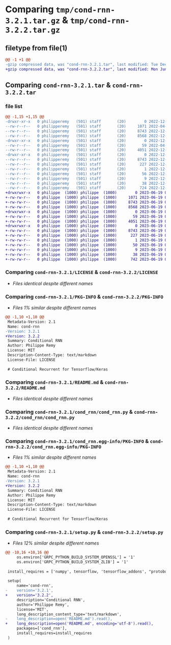 # Comparing `tmp/cond-rnn-3.2.1.tar.gz` & `tmp/cond-rnn-3.2.2.tar.gz`

## filetype from file(1)

```diff
@@ -1 +1 @@
-gzip compressed data, was "cond-rnn-3.2.1.tar", last modified: Tue Dec 20 12:16:39 2022, max compression
+gzip compressed data, was "cond-rnn-3.2.2.tar", last modified: Mon Jun 19 08:32:57 2023, max compression
```

## Comparing `cond-rnn-3.2.1.tar` & `cond-rnn-3.2.2.tar`

### file list

```diff
@@ -1,15 +1,15 @@
-drwxr-xr-x   0 philipperemy   (501) staff       (20)        0 2022-12-20 12:16:39.196496 cond-rnn-3.2.1/
--rw-r--r--   0 philipperemy   (501) staff       (20)     1071 2022-04-15 23:43:22.000000 cond-rnn-3.2.1/LICENSE
--rw-r--r--   0 philipperemy   (501) staff       (20)     8743 2022-12-20 12:16:39.196337 cond-rnn-3.2.1/PKG-INFO
--rw-r--r--   0 philipperemy   (501) staff       (20)     8568 2022-12-19 11:46:58.000000 cond-rnn-3.2.1/README.md
-drwxr-xr-x   0 philipperemy   (501) staff       (20)        0 2022-12-20 12:16:39.195524 cond-rnn-3.2.1/cond_rnn/
--rw-r--r--   0 philipperemy   (501) staff       (20)       59 2022-04-15 23:43:22.000000 cond-rnn-3.2.1/cond_rnn/__init__.py
--rw-r--r--   0 philipperemy   (501) staff       (20)     4051 2022-12-19 12:30:44.000000 cond-rnn-3.2.1/cond_rnn/cond_rnn.py
-drwxr-xr-x   0 philipperemy   (501) staff       (20)        0 2022-12-20 12:16:39.196169 cond-rnn-3.2.1/cond_rnn.egg-info/
--rw-r--r--   0 philipperemy   (501) staff       (20)     8743 2022-12-20 12:16:39.000000 cond-rnn-3.2.1/cond_rnn.egg-info/PKG-INFO
--rw-r--r--   0 philipperemy   (501) staff       (20)      227 2022-12-20 12:16:39.000000 cond-rnn-3.2.1/cond_rnn.egg-info/SOURCES.txt
--rw-r--r--   0 philipperemy   (501) staff       (20)        1 2022-12-20 12:16:39.000000 cond-rnn-3.2.1/cond_rnn.egg-info/dependency_links.txt
--rw-r--r--   0 philipperemy   (501) staff       (20)       56 2022-12-20 12:16:39.000000 cond-rnn-3.2.1/cond_rnn.egg-info/requires.txt
--rw-r--r--   0 philipperemy   (501) staff       (20)        9 2022-12-20 12:16:39.000000 cond-rnn-3.2.1/cond_rnn.egg-info/top_level.txt
--rw-r--r--   0 philipperemy   (501) staff       (20)       38 2022-12-20 12:16:39.196536 cond-rnn-3.2.1/setup.cfg
--rw-r--r--   0 philipperemy   (501) staff       (20)      724 2022-12-20 12:16:14.000000 cond-rnn-3.2.1/setup.py
+drwxrwxr-x   0 philippe  (1000) philippe  (1000)        0 2023-06-19 08:32:57.621756 cond-rnn-3.2.2/
+-rw-rw-r--   0 philippe  (1000) philippe  (1000)     1071 2023-06-19 08:27:58.000000 cond-rnn-3.2.2/LICENSE
+-rw-rw-r--   0 philippe  (1000) philippe  (1000)     8743 2023-06-19 08:32:57.621756 cond-rnn-3.2.2/PKG-INFO
+-rw-rw-r--   0 philippe  (1000) philippe  (1000)     8568 2023-06-19 08:27:58.000000 cond-rnn-3.2.2/README.md
+drwxrwxr-x   0 philippe  (1000) philippe  (1000)        0 2023-06-19 08:32:57.617756 cond-rnn-3.2.2/cond_rnn/
+-rw-rw-r--   0 philippe  (1000) philippe  (1000)       59 2023-06-19 08:27:58.000000 cond-rnn-3.2.2/cond_rnn/__init__.py
+-rw-rw-r--   0 philippe  (1000) philippe  (1000)     4051 2023-06-19 08:27:58.000000 cond-rnn-3.2.2/cond_rnn/cond_rnn.py
+drwxrwxr-x   0 philippe  (1000) philippe  (1000)        0 2023-06-19 08:32:57.621756 cond-rnn-3.2.2/cond_rnn.egg-info/
+-rw-rw-r--   0 philippe  (1000) philippe  (1000)     8743 2023-06-19 08:32:57.000000 cond-rnn-3.2.2/cond_rnn.egg-info/PKG-INFO
+-rw-rw-r--   0 philippe  (1000) philippe  (1000)      227 2023-06-19 08:32:57.000000 cond-rnn-3.2.2/cond_rnn.egg-info/SOURCES.txt
+-rw-rw-r--   0 philippe  (1000) philippe  (1000)        1 2023-06-19 08:32:57.000000 cond-rnn-3.2.2/cond_rnn.egg-info/dependency_links.txt
+-rw-rw-r--   0 philippe  (1000) philippe  (1000)       50 2023-06-19 08:32:57.000000 cond-rnn-3.2.2/cond_rnn.egg-info/requires.txt
+-rw-rw-r--   0 philippe  (1000) philippe  (1000)        9 2023-06-19 08:32:57.000000 cond-rnn-3.2.2/cond_rnn.egg-info/top_level.txt
+-rw-rw-r--   0 philippe  (1000) philippe  (1000)       38 2023-06-19 08:32:57.621756 cond-rnn-3.2.2/setup.cfg
+-rw-rw-r--   0 philippe  (1000) philippe  (1000)      742 2023-06-19 08:32:55.000000 cond-rnn-3.2.2/setup.py
```

### Comparing `cond-rnn-3.2.1/LICENSE` & `cond-rnn-3.2.2/LICENSE`

 * *Files identical despite different names*

### Comparing `cond-rnn-3.2.1/PKG-INFO` & `cond-rnn-3.2.2/PKG-INFO`

 * *Files 1% similar despite different names*

```diff
@@ -1,10 +1,10 @@
 Metadata-Version: 2.1
 Name: cond-rnn
-Version: 3.2.1
+Version: 3.2.2
 Summary: Conditional RNN
 Author: Philippe Remy
 License: MIT
 Description-Content-Type: text/markdown
 License-File: LICENSE
 
 # Conditional Recurrent for Tensorflow/Keras
```

### Comparing `cond-rnn-3.2.1/README.md` & `cond-rnn-3.2.2/README.md`

 * *Files identical despite different names*

### Comparing `cond-rnn-3.2.1/cond_rnn/cond_rnn.py` & `cond-rnn-3.2.2/cond_rnn/cond_rnn.py`

 * *Files identical despite different names*

### Comparing `cond-rnn-3.2.1/cond_rnn.egg-info/PKG-INFO` & `cond-rnn-3.2.2/cond_rnn.egg-info/PKG-INFO`

 * *Files 1% similar despite different names*

```diff
@@ -1,10 +1,10 @@
 Metadata-Version: 2.1
 Name: cond-rnn
-Version: 3.2.1
+Version: 3.2.2
 Summary: Conditional RNN
 Author: Philippe Remy
 License: MIT
 Description-Content-Type: text/markdown
 License-File: LICENSE
 
 # Conditional Recurrent for Tensorflow/Keras
```

### Comparing `cond-rnn-3.2.1/setup.py` & `cond-rnn-3.2.2/setup.py`

 * *Files 12% similar despite different names*

```diff
@@ -10,16 +10,16 @@
     os.environ['GRPC_PYTHON_BUILD_SYSTEM_OPENSSL'] = '1'
     os.environ['GRPC_PYTHON_BUILD_SYSTEM_ZLIB'] = '1'
 
 install_requires = ['numpy', tensorflow, 'tensorflow_addons', "protobuf<=3.20"]
 
 setup(
     name='cond-rnn',
-    version='3.2.1',
+    version='3.2.2',
     description='Conditional RNN',
     author='Philippe Remy',
     license='MIT',
     long_description_content_type='text/markdown',
-    long_description=open('README.md').read(),
+    long_description=open('README.md', encoding='utf-8').read(),
     packages=['cond_rnn'],
     install_requires=install_requires
 )
```

